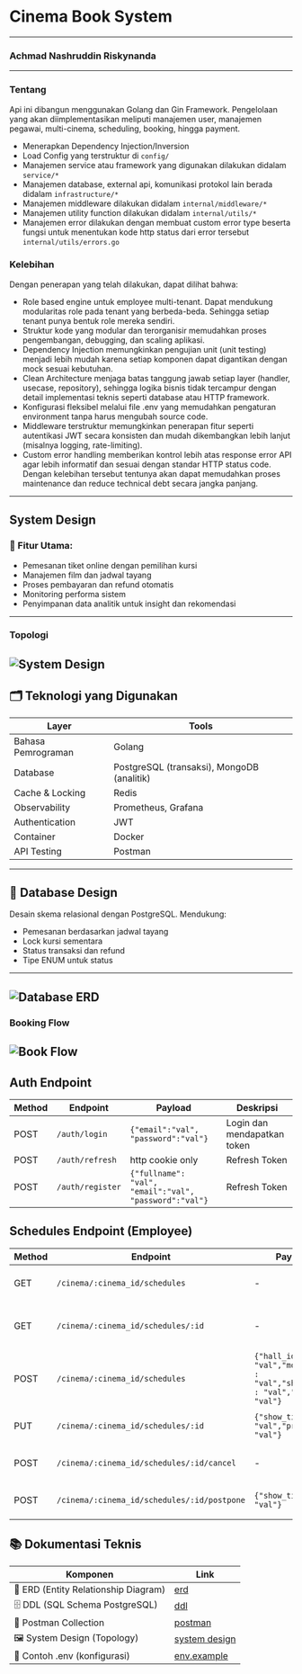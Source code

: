 # Cinema Book System
---
### Achmad Nashruddin Riskynanda
---
### Tentang
Api ini dibangun menggunakan Golang dan Gin Framework. Pengelolaan yang akan diimplementasikan meliputi manajemen user, manajemen pegawai, multi-cinema, scheduling, booking, hingga payment.
- Menerapkan Dependency Injection/Inversion
- Load Config yang terstruktur di `config/`
- Manajemen service atau framework yang digunakan dilakukan didalam `service/*`
- Manajemen database, external api, komunikasi protokol lain berada didalam `infrastructure/*`
- Manajemen middleware dilakukan didalam `internal/middleware/*`
- Manajemen utility function dilakukan didalam `internal/utils/*`
- Manajemen error dilakukan dengan membuat custom error type beserta fungsi untuk menentukan kode http status dari error tersebut `internal/utils/errors.go`

### Kelebihan
Dengan penerapan yang telah dilakukan, dapat dilihat bahwa:
- Role based engine untuk employee multi-tenant. Dapat mendukung modularitas role pada tenant yang berbeda-beda. Sehingga setiap tenant punya bentuk role mereka sendiri.
- Struktur kode yang modular dan terorganisir memudahkan proses pengembangan, debugging, dan scaling aplikasi.
- Dependency Injection memungkinkan pengujian unit (unit testing) menjadi lebih mudah karena setiap komponen dapat digantikan dengan mock sesuai kebutuhan.
- Clean Architecture menjaga batas tanggung jawab setiap layer (handler, usecase, repository), sehingga logika bisnis tidak tercampur dengan detail implementasi teknis seperti database atau HTTP framework.
- Konfigurasi fleksibel melalui file .env yang memudahkan pengaturan environment tanpa harus mengubah source code.
- Middleware terstruktur memungkinkan penerapan fitur seperti autentikasi JWT secara konsisten dan mudah dikembangkan lebih lanjut (misalnya logging, rate-limiting).
- Custom error handling memberikan kontrol lebih atas response error API agar lebih informatif dan sesuai dengan standar HTTP status code.
Dengan kelebihan tersebut tentunya akan dapat memudahkan proses maintenance dan reduce technical debt secara jangka panjang.
---
## System Design

### 🔧 Fitur Utama:
- Pemesanan tiket online dengan pemilihan kursi
- Manajemen film dan jadwal tayang
- Proses pembayaran dan refund otomatis
- Monitoring performa sistem
- Penyimpanan data analitik untuk insight dan rekomendasi

---

### Topologi
![System Design](documents/system-design/SystemDesign.png)
---

## 🗂️ Teknologi yang Digunakan

| Layer | Tools |
|------|-------|
| Bahasa Pemrograman | Golang |
| Database | PostgreSQL (transaksi), MongoDB (analitik) |
| Cache & Locking | Redis |
| Observability | Prometheus, Grafana |
| Authentication | JWT |
| Container | Docker |
| API Testing | Postman |

---
## 💽 Database Design

Desain skema relasional dengan PostgreSQL. Mendukung:

- Pemesanan berdasarkan jadwal tayang
- Lock kursi sementara
- Status transaksi dan refund
- Tipe ENUM untuk status
---
![Database ERD](documents/erd/erd.png)
---
### Booking Flow
![Book Flow](documents/system-design/Bookings.png)
---

## Auth Endpoint
| Method | Endpoint         | Payload                     | Deskripsi                   |
|--------|------------------|-----------------------------|-----------------------------|
| POST   | `/auth/login`    | `{"email":"val", "password":"val"}`|Login dan mendapatkan token
| POST   | `/auth/refresh`  | http cookie only | Refresh Token
| POST   | `/auth/register`  | `{"fullname": "val", "email":"val", "password":"val"}` | Refresh Token

## Schedules Endpoint (Employee)
| Method | Endpoint         | Payload                     | Deskripsi                   |
|--------|------------------|-----------------------------|-----------------------------|
| GET   | `/cinema/:cinema_id/schedules`    | - | Mendapatkan semua schedule
| GET   | `/cinema/:cinema_id/schedules/:id`  | - | Mendapatkan schedule berdasarkan ID
| POST   | `/cinema/:cinema_id/schedules`  | `{"hall_id" : "val","movie_id" : "val","show_time" : "val","price" : "val"}` | Membuat jadwal tayang
| PUT   | `/cinema/:cinema_id/schedules/:id`  | `{"show_time" : "val","price" : "val"}` | Update jadwal tayang
| POST   | `/cinema/:cinema_id/schedules/:id/cancel`  | - | Cancel jadwal tayang
| POST   | `/cinema/:cinema_id/schedules/:id/postpone`  | `{"show_time" : "val"}` | Postpone jadwal tayang

## 📚 Dokumentasi Teknis

| Komponen                          | Link                                     |
|----------------------------------|------------------------------------------|
| 🧠 ERD (Entity Relationship Diagram) | [erd](documents/erd)   |
| 🗄️ DDL (SQL Schema PostgreSQL)       | [ddl](documents/ddl)    |
| 📮 Postman Collection               | [postman](documents/postman-export)|
| 🖼️ System Design (Topology)         | [system design](documents/system-design)|
| 📝 Contoh .env (konfigurasi)        | [env.example](./env.example) |

